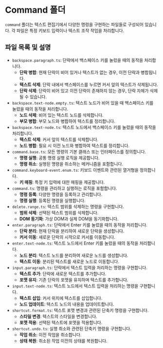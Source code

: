 # Command 폴더

`command` 폴더는 텍스트 편집기에서 다양한 명령을 구현하는 파일들로 구성되어 있습니다. 각 파일은 특정 키보드 입력이나 텍스트 조작 작업을 처리합니다.

## 파일 목록 및 설명

-   `backspace.paragraph.ts`: 단락에서 백스페이스 키를 눌렀을 때의 동작을 처리합니다.
    -   **단락 병합**: 현재 단락이 비어 있거나 텍스트가 없는 경우, 이전 단락과 병합됩니다.
    -   **텍스트 삭제**: 단락 내에서 백스페이스를 누르면 커서 앞의 텍스트가 삭제됩니다.
    -   **단락 삭제**: 단락이 비어 있고 이전 단락이 존재하지 않는 경우, 단락 자체가 삭제될 수 있습니다.
-   `backspace.text-node.empty.ts`: 텍스트 노드가 비어 있을 때 백스페이스 키를 눌렀을 때의 동작을 처리합니다.
    -   **노드 삭제**: 비어 있는 텍스트 노드를 삭제합니다.
    -   **부모 병합**: 부모 노드와 병합하여 텍스트를 정리합니다.
-   `backspace.text-node.ts`: 텍스트 노드에서 백스페이스 키를 눌렀을 때의 동작을 처리합니다.
    -   **텍스트 삭제**: 커서 앞의 텍스트를 삭제합니다.
    -   **노드 병합**: 필요 시 이전 노드와 병합하여 텍스트를 정리합니다.
-   `command.base.ts`: 모든 명령의 기본 클래스 또는 인터페이스를 정의합니다.
    -   **명령 실행**: 공통 명령 실행 로직을 제공합니다.
    -   **명령 취소**: 실행된 명령을 취소하는 메커니즘을 포함합니다.
-   `command.keyboard-event.enum.ts`: 키보드 이벤트와 관련된 열거형을 정의합니다.
    -   **키 매핑**: 특정 키 입력에 대한 매핑을 제공합니다.
-   `command.ts`: 명령을 관리하고 실행하는 로직을 포함합니다.
    -   **명령 등록**: 다양한 명령을 등록하고 관리합니다.
    -   **명령 실행**: 등록된 명령을 실행합니다.
-   `delete.range.ts`: 텍스트 범위를 삭제하는 명령을 구현합니다.
    -   **범위 삭제**: 선택된 텍스트 범위를 삭제합니다.
    -   **DOM 동기화**: 가상 DOM과 실제 DOM을 동기화합니다.
-   `enter.paragraph.ts`: 단락에서 Enter 키를 눌렀을 때의 동작을 처리합니다.
    -   **단락 분리**: 현재 단락을 분리하여 새로운 단락을 생성합니다.
    -   **커서 이동**: 새로운 단락의 시작으로 커서를 이동합니다.
-   `enter.text-node.ts`: 텍스트 노드에서 Enter 키를 눌렀을 때의 동작을 처리합니다.
    -   **노드 분리**: 텍스트 노드를 분리하여 새로운 노드를 생성합니다.
    -   **텍스트 이동**: 분리된 텍스트를 새로운 노드로 이동합니다.
-   `input.paragraph.ts`: 단락에서 텍스트 입력을 처리하는 명령을 구현합니다.
    -   **텍스트 추가**: 단락에 새로운 텍스트를 추가합니다.
    -   **포맷 유지**: 기존 단락의 포맷을 유지하며 텍스트를 추가합니다.
-   `input.text-node.ts`: 텍스트 노드에서 텍스트 입력을 처리하는 명령을 구현합니다.
    -   **텍스트 삽입**: 커서 위치에 텍스트를 삽입합니다.
    -   **노드 업데이트**: 텍스트 노드의 내용을 업데이트합니다.
-   `shortcut.format.ts`: 텍스트 포맷 변경과 관련된 단축키 명령을 구현합니다.
    -   **스타일 변경**: 텍스트의 스타일을 변경합니다.
    -   **포맷 적용**: 선택된 텍스트에 포맷을 적용합니다.
-   `shortcut.undo.ts`: 실행 취소와 관련된 단축키 명령을 구현합니다.
    -   **작업 취소**: 이전 작업을 취소합니다.
    -   **상태 복원**: 취소된 작업 이전의 상태를 복원합니다.
